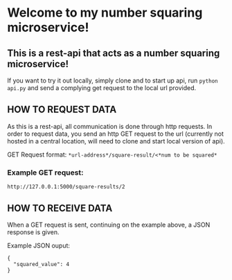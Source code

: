 # Welcome to my number squaring microservice!

## This is a rest-api that acts as a number squaring microservice!

If you want to try it out locally, simply clone and to start up api, run `python api.py` and send a complying get request to the local url provided.

## HOW TO REQUEST DATA

As this is a rest-api, all communication is done through http requests. In order to request data, you send an http GET request to the url (currently not hosted in a central location, will need to clone and start local version of api).

GET Request format: `*url-address*/square-result/<*num to be squared*`

### Example GET request:
`http://127.0.0.1:5000/square-results/2`

## HOW TO RECEIVE DATA

When a GET request is sent, continuing on the example above, a JSON response is given.

Example JSON ouput:

```
{
  "squared_value": 4
}
```